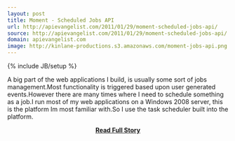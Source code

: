 ```yaml
---
layout: post
title: Moment - Scheduled Jobs API
url: http://apievangelist.com/2011/01/29/moment-scheduled-jobs-api/
source: http://apievangelist.com/2011/01/29/moment-scheduled-jobs-api/
domain: apievangelist.com
image: http://kinlane-productions.s3.amazonaws.com/moment-jobs-api.png
---
```

{% include JB/setup %}<p>A big part of the web applications I build, is usually some sort of jobs management.Most functionality is triggered based upon user generated events.However there are many times where I need to schedule something as a job.I run most of my web applications on a Windows 2008 server, this is the platform Im most familiar with.So I use the task scheduler built into the platform.</p>
<center><p><a href="http://apievangelist.com/2011/01/29/moment-scheduled-jobs-api/" style='padding:25px; font-sze:18px; font-weight: bold;'>Read Full Story</a></p></center>
